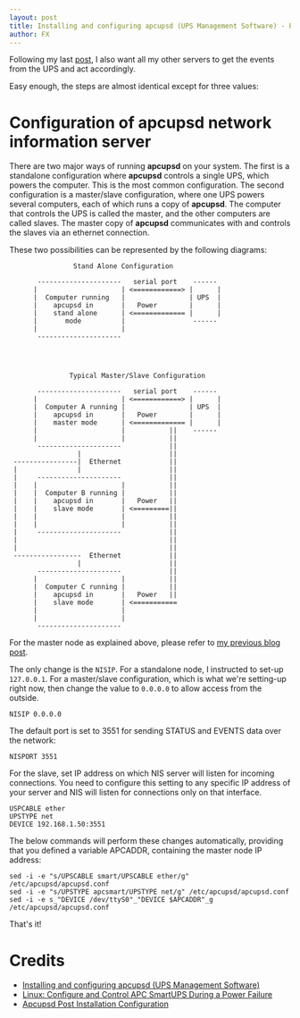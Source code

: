 ```yaml
---
layout: post
title: Installing and configuring apcupsd (UPS Management Software) - Part 2
author: FX
---
```

Following my last [post](/Installing-and-configuring-apcupsd-part-1/), I also want all my other servers to get the events from the UPS and act accordingly.

Easy enough, the steps are almost identical except for three values:

# Configuration of apcupsd network information server

There are two major ways of running **apcupsd** on your system. The first is a standalone configuration where **apcupsd** controls a single UPS, which powers the computer. This is the most common configuration. The second configuration is a master/slave configuration, where one UPS powers several computers, each of which runs a copy of **apcupsd**. The computer that controls the UPS is called the master, and the other computers are called slaves. The master copy of **apcupsd** communicates with and controls the slaves via an ethernet connection.

These two possibilities can be represented by the following diagrams:

                    Stand Alone Configuration

           ---------------------   serial port    ------
          |                     | <============> |      |
          |  Computer running   |                | UPS  |
          |    apcupsd in       |   Power        |      |
          |    stand alone      | <============= |      |
          |       mode          |                 ------  
          |                     |
           ---------------------




                   Typical Master/Slave Configuration

           ---------------------   serial port    ------
          |                     | <============> |      |
          |  Computer A running |                | UPS  |
          |    apcupsd in       |   Power        |      |
          |    master mode      | <============= |      |
          |                     |           ||    ------  
          |                     |           ||
           ---------------------            ||
                     |                      ||
     ----------------|  Ethernet            ||
     |               |                      ||
     |     ---------------------            ||
     |    |                     |           ||
     |    |  Computer B running |           ||
     |    |    apcupsd in       |   Power   ||
     |    |    slave mode       | <=========||
     |    |                     |           ||
     |    |                     |           ||
     |     ---------------------            ||
     |                                      ||
     |                                      ||
     -----------------  Ethernet            ||
                     |                      ||
           ---------------------            ||
          |                     |           ||
          |  Computer C running |           ||
          |    apcupsd in       |   Power   ||
          |    slave mode       | <===========
          |                     |           
          |                     |
           ---------------------


For the master node as explained above, please refer to [my previous blog post](/Installing-and-configuring-apcupsd-part-1/).

The only change is the ```NISIP```. For a standalone node, I instructed to set-up ```127.0.0.1```. For a master/slave configuration, which is what we're setting-up right now, then change the value to ```0.0.0.0``` to allow access from the outside.

```NISIP 0.0.0.0```

The default port is set to 3551 for sending STATUS and EVENTS data over the network:

```NISPORT 3551```

For the slave, set IP address on which NIS server will listen for incoming connections. You need to configure this setting to any specific IP address of your server and NIS will listen for connections only on that interface.

```
USPCABLE ether
UPSTYPE net
DEVICE 192.168.1.50:3551
```

The below commands will perform these changes automatically, providing that you defined a variable APCADDR, containing the master node IP address:

```
sed -i -e "s/UPSCABLE smart/UPSCABLE ether/g" /etc/apcupsd/apcupsd.conf
sed -i -e "s/UPSTYPE apcsmart/UPSTYPE net/g" /etc/apcupsd/apcupsd.conf
sed -i -e s_"DEVICE /dev/ttyS0"_"DEVICE $APCADDR"_g /etc/apcupsd/apcupsd.conf
```

That's it!

# Credits

- [Installing and configuring apcupsd (UPS Management Software)](http://raspisimon.dlinkddns.com/ups.php)
- [Linux: Configure and Control APC SmartUPS During a Power Failure](http://www.cyberciti.biz/faq/debian-ubuntu-centos-rhel-install-apcups/)
- [Apcupsd Post Installation Configuration](http://www.jusch.ch/dokus/apcupsd/configure.html)
